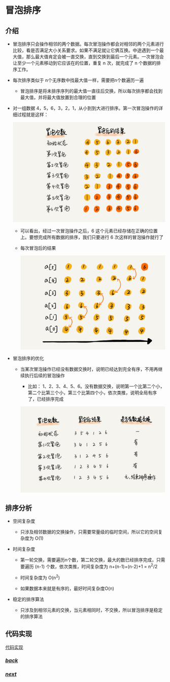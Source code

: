 # 冒泡排序

## 介绍

- 冒泡排序只会操作相邻的两个数据。每次冒泡操作都会对相邻的两个元素进行比较，看是否满足大小关系要求。如果不满足就让它俩互换。中途遇到一个最大值，那么最大值肯定会被一直交换，直到交换到最后一个元素。一次冒泡会让至少一个元素移动到它应该在的位置，重复 n 次，就完成了 n 个数据的排序工作。

- 每次排序类似于 n个无序数中找最大值一样，需要把n个数遍历一遍

    - 冒泡排序是将未排序序列的最大值一直往后交换，所以每次排序都会找到最大值，并将最大值放置到合理的位置

- 对一组数据 4，5，6，3，2，1，从小到到大进行排序。第一次冒泡操作的详细过程就是这样：

    ![](./picture/每轮冒泡后结果.jpg)

    - 可以看出，经过一次冒泡操作之后，6 这个元素已经存储在正确的位置上。要想完成所有数据的排序，我们只要进行 6 次这样的冒泡操作就行了
    
    - 每次冒泡后的结果
    
        ![](./picture/冒泡排序-交换过程.jpg)

- 冒泡排序的优化

    - 当某次冒泡操作已经没有数据交换时，说明已经达到完全有序，不用再继续执行后续的冒泡操作
    
        - 比如： 1、2、3、4、5、6。没有数据交换，说明第一个比第二个小，第二个比第三个小，第三个比第四个小，依次类推，说明全局有序了，已经排序完成
        
        ![](./picture/冒泡优化-提前结束循环.jpg)
 
## 排序分析

- 空间复杂度
    
    - 只涉及相邻数据的交换操作，只需要常量级的临时空间，所以它的空间复杂度为 O(1)

- 时间复杂度
    
    - 第一轮交换，需要遍历n个数，第二轮交换，最大的数已经排序完成，只需要遍历 (n-1) 个数，依次类推，时间复杂度为 n+(n-1)+(n-2)+1 = n<sup>2</sup>/2

    - 时间复杂度为 O(n<sup>2</sup>)
    
    - 如果数据本来就是有序的，最好时间复杂度O(n)

- 稳定的排序算法
    
    - 只涉及到相邻元素的交换，当元素相同时，不交换，所以冒泡排序是稳定的排序算法



## 代码实现

[代码实现](../../../src/main/java/fanrui/study/sort/BubbleSort.java)


### [*back*](../)

### [*next*](../2.插入排序)

